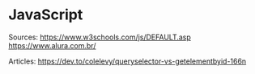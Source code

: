# JavaScript

Sources:
https://www.w3schools.com/js/DEFAULT.asp
https://www.alura.com.br/

Articles:
https://dev.to/colelevy/queryselector-vs-getelementbyid-166n
